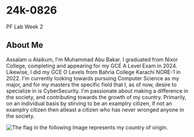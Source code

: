 # 24k-0826
PF Lab Week 2

## About Me
Assalam u Alaikum, I'm  Muhammad Abu Bakar. I graduated from Nixor College, completing and appearing for my GCE A Level Exam in 2024. Likewise, I did my GCE O Levels from Bahria College Karachi NORE-1 in 2022. I'm currently looking towards pursuing Computer Science as my major, and for my masters the specific field that I, as of now, desire to specialize in is CyberSecurity. I'm passionate about making a difference in the society, and contributing towards the growth of my country. Primarily, on an individual basis by stirving to be an examplry citizen, if not an examplry citizen then atleast a citizen who has never wronged anyone in the society.

![The flag in the following Image represents my country of origin.](https://www.google.com/url?sa=i&url=https%3A%2F%2Fwww.behance.net%2Fsearch%2Fprojects%2FPakistan%2520Flag&psig=AOvVaw1HB0oTpZTqnBjJq-fmavRD&ust=1725229718296000&source=images&cd=vfe&opi=89978449&ved=0CBQQjRxqFwoTCICPu9WjoIgDFQAAAAAdAAAAABAQ)
